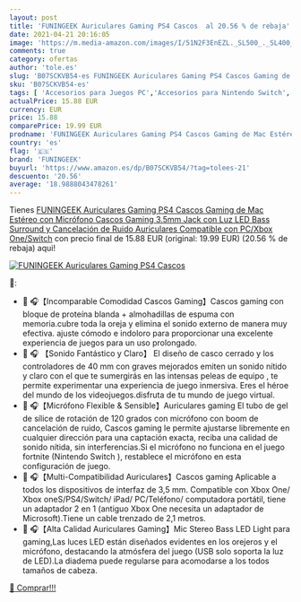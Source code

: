 ```yaml
---
layout: post
title: 'FUNINGEEK Auriculares Gaming PS4 Cascos  al 20.56 % de rebaja'
date: 2021-04-21 20:16:05
image: 'https://m.media-amazon.com/images/I/51N2F3EnEZL._SL500_._SL400_.jpg'
comments: true
category: ofertas
author: 'tole.es'
slug: 'B07SCKVB54-es FUNINGEEK Auriculares Gaming PS4 Cascos Gaming de Mac...'
sku: 'B07SCKVB54-es'
tags: [ 'Accesorios para Juegos PC','Accesorios para Nintendo Switch','Accesorios para PlayStation 4','Accesorios para Xbox One','Auriculares gaming con micrófono para PlayStation 4','Auriculares gaming para Nintendo Switch','Auriculares gaming para PC','Auriculares gaming para Xbox One','Hardware y juegos para Nintendo Switch','Hardware y juegos para PlayStation 4','Hardware y juegos para Xbox One','Juegos y Accesorios para PC','Videojuegos','funingeek','ps4', ]
actualPrice: 15.88 EUR
currency: EUR
price: 15.88
comparePrice: 19.99 EUR
prodname: 'FUNINGEEK Auriculares Gaming PS4 Cascos Gaming de Mac Estéreo con Micrófono Cascos Gaming 3.5mm Jack con Luz LED Bass Surround y Cancelación de Ruido Auriculares Compatible con PC/Xbox One/Switch'
country: 'es'
flag: '🇪🇸'
brand: 'FUNINGEEK'
buyurl: 'https://www.amazon.es/dp/B07SCKVB54/?tag=tolees-21'
descuento: '20.56'
average: '18.9888043478261'
---
```


Tienes [FUNINGEEK Auriculares Gaming PS4 Cascos Gaming de Mac Estéreo con Micrófono Cascos Gaming 3.5mm Jack con Luz LED Bass Surround y Cancelación de Ruido Auriculares Compatible con PC/Xbox One/Switch](https://www.amazon.es/dp/B07SCKVB54/?tag=tolees-21) con precio final de  15.88 EUR (original: 19.99 EUR) (20.56 %  de rebaja) aqui!

[![FUNINGEEK Auriculares Gaming PS4 Cascos ](https://m.media-amazon.com/images/I/51N2F3EnEZL._SL500_._SL400_.jpg)](https://www.amazon.es/dp/B07SCKVB54/?tag=tolees-21)

🔎:

- 💎 🎧【Incomparable Comodidad Cascos Gaming】Cascos gaming con bloque de proteína blanda + almohadillas de espuma con memoria.cubre toda la oreja y elimina el sonido externo de manera muy efectiva. ajuste cómodo e indoloro para proporcionar una excelente experiencia de juegos para un uso prolongado.
- 💎 🎧 【Sonido Fantástico y Claro】 El diseño de casco cerrado y los controladores de 40 mm con graves mejorados emiten un sonido nítido y claro con el que te sumergirás en las intensas peleas de equipo , te permite experimentar una experiencia de juego inmersiva. Eres el héroe del mundo de los videojuegos.disfruta de tu mundo de juego virtual.
- 💎 🎧【Micrófono Flexible & Sensible】Auriculares gaming El tubo de gel de sílice de rotación de 120 grados con micrófono con boom de cancelación de ruido, Cascos gaming le permite ajustarse libremente en cualquier dirección para una captación exacta, reciba una calidad de sonido nítida, sin interferencias.Si el micrófono no funciona en el juego fortnite (Nintendo Switch ), restablece el micrófono en esta configuración de juego.
- 💎 🎧【Multi-Compatibilidad Auriculares】Cascos gaming Aplicable a todos los dispositivos de interfaz de 3,5 mm. Compatible con Xbox One/ Xbox oneS/PS4/Switch/ iPad/ PC/Teléfono/ computadora portátil, tiene un adaptador 2 en 1 (antiguo Xbox One necesita un adaptador de Microsoft).Tiene un cable trenzado de 2,1 metros.
- 💎 🎧【Alta Calidad Auriculares Gaming】Mic Stereo Bass LED Light para gaming,Las luces LED están diseñados evidentes en los orejeros y el micrófono, destacando la atmósfera del juego (USB solo soporta la luz de LED).La diadema puede regularse para acomodarse a los todos tamaños de cabeza.

[🛒 Comprar!!!](https://www.amazon.es/dp/B07SCKVB54/?tag=tolees-21)
